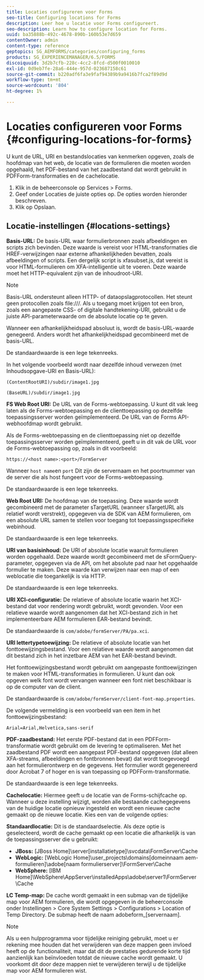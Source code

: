 ```yaml
---
title: Locaties configureren voor Forms
seo-title: Configuring locations for Forms
description: Leer hoe u locatie voor Forms configureert.
seo-description: Learn how to configure location for Forms.
uuid: ba35888b-492c-4678-890b-160b53e7d659
contentOwner: admin
content-type: reference
geptopics: SG_AEMFORMS/categories/configuring_forms
products: SG_EXPERIENCEMANAGER/6.5/FORMS
discoiquuid: 3d2b7cfb-228c-4cc2-8fcd-d500f0010010
exl-id: 0d9eb7fe-28a6-444e-957d-023687158c61
source-git-commit: b220adf6fa3e9faf94389b9a9416b7fca2f89d9d
workflow-type: tm+mt
source-wordcount: '804'
ht-degree: 1%

---
```


# Locaties configureren voor Forms {#configuring-locations-for-forms}

U kunt de URL, URI en bestandslocaties van kenmerken opgeven, zoals de hoofdmap van het web, de locatie van de formulieren die moeten worden opgehaald, het PDF-bestand van het zaadbestand dat wordt gebruikt in PDFForm-transformaties en de cachelocatie.

1. Klik in de beheerconsole op Services > Forms.
1. Geef onder Locaties de juiste opties op. De opties worden hieronder beschreven.
1. Klik op Opslaan.

## Locatie-instellingen {#locations-settings}

**Basis-URL:** De basis-URL waar formulierbronnen zoals afbeeldingen en scripts zich bevinden. Deze waarde is vereist voor HTML-transformaties die HREF-verwijzingen naar externe afhankelijkheden bevatten, zoals afbeeldingen of scripts. Een dergelijk script is xfasubset.js, dat vereist is voor HTML-formulieren om XFA-intelligentie uit te voeren. Deze waarde moet het HTTP-equivalent zijn van de inhoudroot-URI.

>[!NOTE]
>
>Basis-URL ondersteunt alleen HTTP- of dataopslagprotocollen. Het steunt geen protocollen zoals file:///. Als u toegang moet krijgen tot een bron, zoals een aangepaste CSS- of digitale handtekening-URI, gebruikt u de juiste API-parameterwaarde om de absolute locatie op te geven.

Wanneer een afhankelijkheidspad absoluut is, wordt de basis-URL-waarde genegeerd. Anders wordt het afhankelijkheidspad gecombineerd met de basis-URL.

De standaardwaarde is een lege tekenreeks.

In het volgende voorbeeld wordt naar dezelfde inhoud verwezen (met Inhoudsopgave-URI en Basis-URL):

`(ContentRootURI)/subdir/image1.jpg`

`(BaseURL)/subdir/image1.jpg`

**FS Web Root URI:** De URL van de Forms-webtoepassing. U kunt dit vak leeg laten als de Forms-webtoepassing en de clienttoepassing op dezelfde toepassingsserver worden geïmplementeerd. De URL van de Forms API-webhoofdmap wordt gebruikt.

Als de Forms-webtoepassing en de clienttoepassing niet op dezelfde toepassingsserver worden geïmplementeerd, geeft u in dit vak de URL voor de Forms-webtoepassing op, zoals in dit voorbeeld:

`https://<host name>:<port>/FormServer`

Wanneer `host name`en `port` Dit zijn de servernaam en het poortnummer van de server die als host fungeert voor de Forms-webtoepassing.

De standaardwaarde is een lege tekenreeks.

**Web Root URI:** De hoofdmap van de toepassing. Deze waarde wordt gecombineerd met de parameter sTargetURL (wanneer sTargetURL als relatief wordt verstrekt), opgegeven via de SDK van AEM formulieren, om een absolute URL samen te stellen voor toegang tot toepassingsspecifieke webinhoud.

De standaardwaarde is een lege tekenreeks.

**URI van basisinhoud:** De URI of absolute locatie waaruit formulieren worden opgehaald. Deze waarde wordt gecombineerd met de sFormQuery-parameter, opgegeven via de API, om het absolute pad naar het opgehaalde formulier te maken. Deze waarde kan verwijzen naar een map of een weblocatie die toegankelijk is via HTTP.

De standaardwaarde is een lege tekenreeks.

**URI XCI-configuratie:** De relatieve of absolute locatie waarin het XCI-bestand dat voor rendering wordt gebruikt, wordt gevonden. Voor een relatieve waarde wordt aangenomen dat het XCI-bestand zich in het implementeerbare AEM formulieren EAR-bestand bevindt.

De standaardwaarde is `com/adobe/formServer/PA/pa.xci`.

**URI lettertypetoewijzing:** De relatieve of absolute locatie van het fonttoewijzingsbestand. Voor een relatieve waarde wordt aangenomen dat dit bestand zich in het inzetbare AEM van het EAR-bestand bevindt.

Het fonttoewijzingsbestand wordt gebruikt om aangepaste fonttoewijzingen te maken voor HTML-transformaties in formulieren. U kunt dan ook opgeven welk font wordt vervangen wanneer een font niet beschikbaar is op de computer van de client.

De standaardwaarde is `com/adobe/formServer/client-font-map.properties`.

De volgende vermelding is een voorbeeld van een item in het fonttoewijzingsbestand:

`Arial=Arial,Helvetica,sans-serif`

**PDF-zaadbestand:** Het eerste PDF-bestand dat in een PDFForm-transformatie wordt gebruikt om de levering te optimaliseren. Met het zaadbestand PDF wordt een aangepast PDF-bestand opgegeven (dat alleen XFA-streams, afbeeldingen en fontbronnen bevat) dat wordt toegevoegd aan het formulierontwerp en de gegevens. Het formulier wordt gegenereerd door Acrobat 7 of hoger en is van toepassing op PDFForm-transformatie.

De standaardwaarde is een lege tekenreeks.

**Cachelocatie:** Hiermee geeft u de locatie van de Forms-schijfcache op. Wanneer u deze instelling wijzigt, worden alle bestaande cachegegevens van de huidige locatie opnieuw ingesteld en wordt een nieuwe cache gemaakt op de nieuwe locatie. Kies een van de volgende opties:

**Standaardlocatie:** Dit is de standaardselectie. Als deze optie is geselecteerd, wordt de cache gemaakt op een locatie die afhankelijk is van de toepassingsserver die u gebruikt:

* **JBoss:** [JBoss Home]\server\[installatietype]\svcdata\FormServer\Cache
* **WebLogic:** [WebLogic Home]\user_projects\domains\[domeinnaam aem-formulieren]\adobe\[naam formulierserver]\FormServer\Cache
* **WebSphere:** [IBM Home]\WebSphere\AppServer\installedApps\adobe\server1\FormServer\Cache

**LC Temp-map:** De cache wordt gemaakt in een submap van de tijdelijke map voor AEM formulieren, die wordt opgegeven in de beheerconsole onder Instellingen > Core System Settings > Configurations > Location of Temp Directory. De submap heeft de naam adobeform_[servernaam].

>[!NOTE]
>
>Als u een hulpprogramma voor tijdelijke reiniging gebruikt, moet u er rekening mee houden dat het verwijderen van deze mappen geen invloed heeft op de functionaliteit, maar dat dit de prestaties gedurende korte tijd aanzienlijk kan beïnvloeden totdat de nieuwe cache wordt gemaakt. U voorkomt dit door deze mappen niet te verwijderen terwijl u de tijdelijke map voor AEM formulieren wist.
